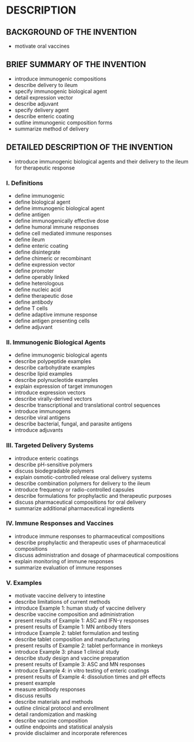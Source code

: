 # DESCRIPTION

## BACKGROUND OF THE INVENTION

- motivate oral vaccines

## BRIEF SUMMARY OF THE INVENTION

- introduce immunogenic compositions
- describe delivery to ileum
- specify immunogenic biological agent
- detail expression vector
- describe adjuvant
- specify delivery agent
- describe enteric coating
- outline immunogenic composition forms
- summarize method of delivery

## DETAILED DESCRIPTION OF THE INVENTION

- introduce immunogenic biological agents and their delivery to the ileum for therapeutic response

### I. Definitions

- define immunogenic
- define biological agent
- define immunogenic biological agent
- define antigen
- define immunogenically effective dose
- define humoral immune responses
- define cell mediated immune responses
- define ileum
- define enteric coating
- define disintegrate
- define chimeric or recombinant
- define expression vector
- define promoter
- define operably linked
- define heterologous
- define nucleic acid
- define therapeutic dose
- define antibody
- define T cells
- define adaptive immune response
- define antigen presenting cells
- define adjuvant

### II. Immunogenic Biological Agents

- define immunogenic biological agents
- describe polypeptide examples
- describe carbohydrate examples
- describe lipid examples
- describe polynucleotide examples
- explain expression of target immunogen
- introduce expression vectors
- describe virally-derived vectors
- describe transcriptional and translational control sequences
- introduce immunogens
- describe viral antigens
- describe bacterial, fungal, and parasite antigens
- introduce adjuvants

### III. Targeted Delivery Systems

- introduce enteric coatings
- describe pH-sensitive polymers
- discuss biodegradable polymers
- explain osmotic-controlled release oral delivery systems
- describe combination polymers for delivery to the ileum
- introduce frequency or radio-controlled capsules
- describe formulations for prophylactic and therapeutic purposes
- discuss pharmaceutical compositions for oral delivery
- summarize additional pharmaceutical ingredients

### IV. Immune Responses and Vaccines

- introduce immune responses to pharmaceutical compositions
- describe prophylactic and therapeutic uses of pharmaceutical compositions
- discuss administration and dosage of pharmaceutical compositions
- explain monitoring of immune responses
- summarize evaluation of immune responses

### V. Examples

- motivate vaccine delivery to intestine
- describe limitations of current methods
- introduce Example 1: human study of vaccine delivery
- describe vaccine composition and administration
- present results of Example 1: ASC and IFN-γ responses
- present results of Example 1: MN antibody titers
- introduce Example 2: tablet formulation and testing
- describe tablet composition and manufacturing
- present results of Example 2: tablet performance in monkeys
- introduce Example 3: phase 1 clinical study
- describe study design and vaccine preparation
- present results of Example 3: ASC and MN responses
- introduce Example 4: in vitro testing of enteric coatings
- present results of Example 4: dissolution times and pH effects
- present example
- measure antibody responses
- discuss results
- describe materials and methods
- outline clinical protocol and enrollment
- detail randomization and masking
- describe vaccine composition
- outline endpoints and statistical analysis
- provide disclaimer and incorporate references

